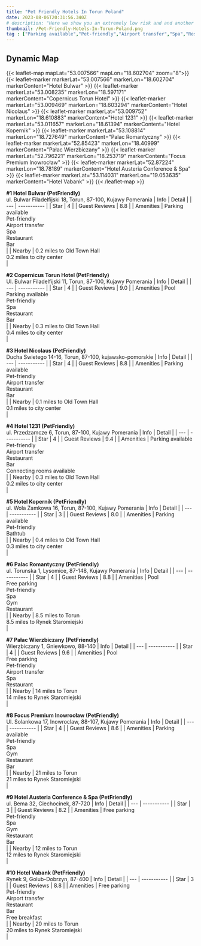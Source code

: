 ```yaml
---
title: "Pet Friendly Hotels In Torun Poland"
date: 2023-08-06T20:31:56.340Z
# description: "Here we show you an extremely low risk and and another medium risk approach to earn passive income "
thumbnail: /Pet-Friendly-Hotels-In-Torun-Poland.png
tag : ["Parking available","Pet-friendly","Airport transfer","Spa","Restaurant","Bar","Pool","Connecting rooms available","Bathtub","Free parking","Gym","Free breakfast"]
---
```


## Dynamic Map
{{< leaflet-map  mapLat="53.007566" mapLon="18.602704" zoom="8">}}
    {{< leaflet-marker markerLat="53.007566" markerLon="18.602704" markerContent="Hotel Bulwar" >}}
    {{< leaflet-marker markerLat="53.008235" markerLon="18.597171" markerContent="Copernicus Torun Hotel" >}}
    {{< leaflet-marker markerLat="53.009469" markerLon="18.603294" markerContent="Hotel Nicolaus" >}}
    {{< leaflet-marker markerLat="53.009752" markerLon="18.610883" markerContent="Hotel 1231" >}}
    {{< leaflet-marker markerLat="53.011657" markerLon="18.61394" markerContent="Hotel Kopernik" >}}
    {{< leaflet-marker markerLat="53.108814" markerLon="18.727649" markerContent="Palac Romantyczny" >}}
    {{< leaflet-marker markerLat="52.85423" markerLon="18.40999" markerContent="Pałac Wierzbiczany" >}}
    {{< leaflet-marker markerLat="52.796221" markerLon="18.253719" markerContent="Focus Premium Inowrocław" >}}
    {{< leaflet-marker markerLat="52.87224" markerLon="18.78189" markerContent="Hotel Austeria Conference & Spa" >}}
    {{< leaflet-marker markerLat="53.114031" markerLon="19.053635" markerContent="Hotel Vabank" >}}
{{< /leaflet-map >}}


**#1 Hotel Bulwar (PetFriendly)**<br>ul. Bulwar Filadelfijski 18, Torun, 87-100, Kujawy Pomerania
| Info | Detail |
| --- | ----------- |
| Star | 4 |
| Guest Reviews | 8.8 |
| Amenities | Parking available<br>Pet-friendly<br>Airport transfer<br>Spa<br>Restaurant<br>Bar<br> |
| Nearby | 0.2 miles to Old Town Hall<br>0.2 miles to city center<br> |

**#2 Copernicus Torun Hotel (PetFriendly)**<br>Ul. Bulwar Filadelfijski 11, Torun, 87-100, Kujawy Pomerania
| Info | Detail |
| --- | ----------- |
| Star | 4 |
| Guest Reviews | 9.0 |
| Amenities | Pool<br>Parking available<br>Pet-friendly<br>Spa<br>Restaurant<br>Bar<br> |
| Nearby | 0.3 miles to Old Town Hall<br>0.4 miles to city center<br> |

**#3 Hotel Nicolaus (PetFriendly)**<br>Ducha Swietego 14-16, Torun, 87-100, kujawsko-pomorskie
| Info | Detail |
| --- | ----------- |
| Star | 4 |
| Guest Reviews | 8.8 |
| Amenities | Parking available<br>Pet-friendly<br>Airport transfer<br>Restaurant<br>Bar<br> |
| Nearby | 0.1 miles to Old Town Hall<br>0.1 miles to city center<br> |

**#4 Hotel 1231 (PetFriendly)**<br>ul. Przedzamcze 6, Torun, 87-100, Kujawy Pomerania
| Info | Detail |
| --- | ----------- |
| Star | 4 |
| Guest Reviews | 9.4 |
| Amenities | Parking available<br>Pet-friendly<br>Airport transfer<br>Restaurant<br>Bar<br>Connecting rooms available<br> |
| Nearby | 0.3 miles to Old Town Hall<br>0.2 miles to city center<br> |

**#5 Hotel Kopernik (PetFriendly)**<br>ul. Wola Zamkowa 16, Torun, 87-100, Kujawy Pomerania
| Info | Detail |
| --- | ----------- |
| Star | 3 |
| Guest Reviews | 8.0 |
| Amenities | Parking available<br>Pet-friendly<br>Bathtub<br> |
| Nearby | 0.4 miles to Old Town Hall<br>0.3 miles to city center<br> |

**#6 Palac Romantyczny (PetFriendly)**<br>ul. Torunska 1, Lysomice, 87-148, Kujawy Pomerania
| Info | Detail |
| --- | ----------- |
| Star | 4 |
| Guest Reviews | 8.8 |
| Amenities | Pool<br>Free parking<br>Pet-friendly<br>Spa<br>Gym<br>Restaurant<br> |
| Nearby | 8.5 miles to Torun<br>8.5 miles to Rynek Staromiejski<br> |

**#7 Pałac Wierzbiczany (PetFriendly)**<br>Wierzbiczany 1, Gniewkowo, 88-140
| Info | Detail |
| --- | ----------- |
| Star | 4 |
| Guest Reviews | 9.6 |
| Amenities | Pool<br>Free parking<br>Pet-friendly<br>Airport transfer<br>Spa<br>Restaurant<br> |
| Nearby | 14 miles to Torun<br>14 miles to Rynek Staromiejski<br> |

**#8 Focus Premium Inowrocław (PetFriendly)**<br>Ul. Solankowa 17, Inowroclaw, 88-107, Kujawy Pomerania
| Info | Detail |
| --- | ----------- |
| Star | 4 |
| Guest Reviews | 8.6 |
| Amenities | Parking available<br>Pet-friendly<br>Spa<br>Gym<br>Restaurant<br>Bar<br> |
| Nearby | 21 miles to Torun<br>21 miles to Rynek Staromiejski<br> |

**#9 Hotel Austeria Conference & Spa (PetFriendly)**<br>ul. Bema 32, Ciechocinek, 87-720
| Info | Detail |
| --- | ----------- |
| Star | 3 |
| Guest Reviews | 8.2 |
| Amenities | Free parking<br>Pet-friendly<br>Spa<br>Gym<br>Restaurant<br>Bar<br> |
| Nearby | 12 miles to Torun<br>12 miles to Rynek Staromiejski<br> |

**#10 Hotel Vabank (PetFriendly)**<br>Rynek 9, Golub-Dobrzyn, 87-400
| Info | Detail |
| --- | ----------- |
| Star | 3 |
| Guest Reviews | 8.8 |
| Amenities | Free parking<br>Pet-friendly<br>Airport transfer<br>Restaurant<br>Bar<br>Free breakfast<br> |
| Nearby | 20 miles to Torun<br>20 miles to Rynek Staromiejski<br> |

